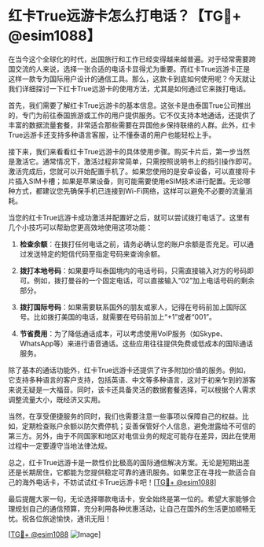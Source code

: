 # 红卡True远游卡怎么打电话？【TG💪+ @esim1088】

在当今这个全球化的时代，出国旅行和工作已经变得越来越普遍。对于经常需要跨国交流的人来说，选择一张合适的电话卡显得尤为重要。而红卡True远游卡正是这样一款专为国际用户设计的通信工具。那么，这款卡到底如何使用呢？今天就让我们详细探讨一下红卡True远游卡的使用方法，尤其是如何通过它来拨打电话。

首先，我们需要了解红卡True远游卡的基本信息。这张卡是由泰国True公司推出的，专门为前往泰国旅游或工作的用户提供服务。它不仅支持本地通话，还提供了丰富的数据流量套餐，非常适合那些需要在异国他乡保持联络的人群。此外，红卡True远游卡还支持多种语言客服，让不懂泰语的用户也能轻松上手。

接下来，我们来看看红卡True远游卡的具体使用步骤。购买卡片后，第一步当然是激活它。通常情况下，激活过程非常简单，只需按照说明书上的指引操作即可。激活完成后，您就可以开始配置手机了。如果您使用的是安卓设备，可以直接将卡片插入SIM卡槽；如果是苹果设备，则可能需要使用eSIM技术进行配置。无论哪种方式，都建议您先确保手机已连接到Wi-Fi网络，这样可以避免不必要的流量消耗。

当您的红卡True远游卡成功激活并配置好之后，就可以尝试拨打电话了。这里有几个小技巧可以帮助您更高效地使用这项功能：

1. **检查余额**：在拨打任何电话之前，请务必确认您的账户余额是否充足。可以通过发送特定的短信代码至指定号码来查询余额。
   
2. **拨打本地号码**：如果要呼叫泰国境内的电话号码，只需直接输入对方的号码即可。例如，拨打曼谷的一个固定电话，可以直接输入“02”加上电话号码的剩余部分。

3. **拨打国际号码**：如果需要联系国外的朋友或家人，记得在号码前加上国际区号。比如拨打美国的电话，就需要在号码前加上“+1”或者“001”。

4. **节省费用**：为了降低通话成本，可以考虑使用VoIP服务（如Skype、WhatsApp等）来进行语音通话。这些应用往往提供免费或低成本的国际通话服务。

除了基本的通话功能外，红卡True远游卡还提供了许多附加价值的服务。例如，它支持多种语言的客户支持，包括英语、中文等多种语言，这对于初来乍到的游客来说无疑是一大福音。同时，该卡还具备灵活的数据套餐选择，可以根据个人需求调整流量大小，既经济又实用。

当然，在享受便捷服务的同时，我们也需要注意一些事项以保障自己的权益。比如，定期检查账户余额以防欠费停机；妥善保管好个人信息，避免泄露给不可信的第三方。另外，由于不同国家和地区对电信业务的规定可能存在差异，因此在使用过程中一定要遵守当地法律法规。

总之，红卡True远游卡是一款性价比极高的国际通信解决方案。无论是短期出差还是长期居住，它都能为您提供稳定可靠的通讯服务。如果您正在寻找一款适合自己的海外电话卡，不妨试试红卡True远游卡吧！[[TG💪+ @esim1088](https://t.me/s/esim1088)]

最后提醒大家一句，无论选择哪款电话卡，安全始终是第一位的。希望大家能够合理规划自己的通信预算，充分利用各种优惠活动，让自己在国外的生活更加顺畅无忧。祝各位旅途愉快，通讯无阻！

[[TG💪+ @esim1088](https://t.me/s/esim1088) ![Image](https://i.postimg.cc/4NQfJmqS/Snipaste-2025-05-13-00-14-12.png)]